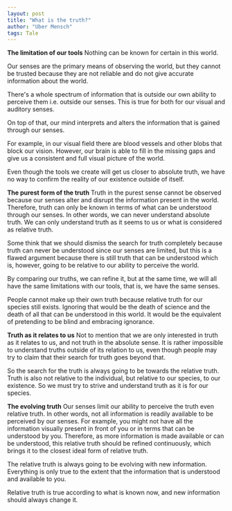 ```yaml
---
layout: post
title: "What is the truth?"
author: "Uber Mensch"
tags: Tale
---
```


<b>The limitation of our tools</b>
Nothing can be known for certain in this world. 
 
Our senses are the primary means of observing the world, but they cannot be trusted because they are not reliable and do not give accurate information about the world.
 
There's a whole spectrum of information that is outside our own ability to perceive them i.e. outside our senses. This is true for both for our visual and auditory senses.
 
On top of that, our mind interprets and alters the information that is gained through our senses.
 
For example, in our visual field there are blood vessels and other blobs that block our vision. However, our brain is able to fill in the missing gaps and give us a consistent and full visual picture of the world.

Even though the tools we create will get us closer to absolute truth, we have no way to confirm the reality of our existence outside of itself. 
 
<b>The purest form of the truth</b>
Truth in the purest sense cannot be observed because our senses alter and disrupt the information present in the world. Therefore, truth can only be known in terms of what can be understood through our senses. In other words, we can never understand absolute truth. We can only understand truth as it seems to us or what is considered as relative truth.
 
Some think that we should dismiss the search for truth completely because truth can never be understood since our senses are limited, but this is a flawed argument because there is still truth that can be understood which is, however, going to be relative to our ability to perceive the world.

By comparing our truths, we can refine it, but at the same time, we will all have the same limitations with our tools, that is, we have the same senses. 

People cannot make up their own truth because relative truth for our species still exists. Ignoring that would be the death of science and the death of all that can be understood in this world. It would be the equivalent of pretending to be blind and embracing ignorance. 

<b>Truth as it relates to us</b>
Not to mention that we are only interested in truth as it relates to us, and not truth in the absolute sense. It is rather impossible to understand truths outside of its relation to us, even though people may try to claim that their search for truth goes beyond that. 
  
So the search for the truth is always going to be towards the relative truth. Truth is also not relative to the individual, but relative to our species, to our existence. So we must try to strive and understand truth as it is for our species.
 
<b>The evolving truth</b>
Our senses limit our ability to perceive the truth even relative truth. In other words, not all information is readily available to be perceived by our senses. For example, you might not have all the information visually present in front of you or in terms that can be understood by you. Therefore, as more information is made available or can be understood, this relative truth should be refined continuously, which brings it to the closest ideal form of relative truth.
 
The relative truth is always going to be evolving with new information. Everything is only true to the extent that the information that is understood and available to you. 

Relative truth is true according to what is known now, and new information should always change it.
 
 
 
 

